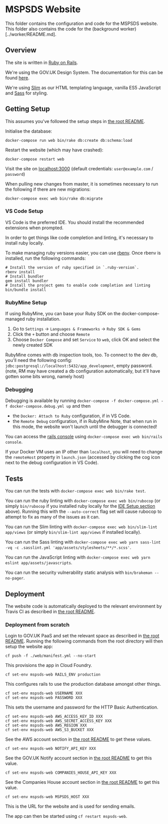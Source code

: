 # MSPSDS Website

This folder contains the configuration and code for the MSPSDS website.
This folder also contains the code for the (background worker)[../worker/README.md].


## Overview

The site is written in [Ruby on Rails](https://rubyonrails.org/).

We're using the GOV.UK Design System.
The documentation for this can be found [here](https://design-system.service.gov.uk/).

We're using [Slim](http://slim-lang.com/) as our HTML templating language, vanilla ES5 JavaScript and [Sass](https://sass-lang.com/) for styling.


## Getting Setup

This assumes you've followed the setup steps in [the root README](../README.md#getting-setup).

Initialise the database:

    docker-compose run web bin/rake db:create db:schema:load

Restart the website (which may have crashed):

    docker-compose restart web

Visit the site on [localhost:3000](http://localhost:3000)
(default credentials: `user@example.com` / `password`)

When pulling new changes from master, it is sometimes necessary to run the following
if there are new migrations:

    docker-compose exec web bin/rake db:migrate


### VS Code Setup

VS Code is the preferred IDE.
You should install the recommended extensions when prompted.

In order to get things like code completion and linting, it's necessary to install ruby locally.

To make managing ruby versions easier, you can use [rbenv](https://github.com/rbenv/rbenv).
Once rbenv is installed, run the following commands:
    
    # Install the version of ruby specified in `.ruby-version`.
    rbenv install
    # Install bundler
    gem install bundler
    # Install the project gems to enable code completion and linting
    bin/bundle install

### RubyMine Setup

If using RubyMine, you can base your Ruby SDK on the docker-compose-managed ruby installation.
1. Go to `Settings` -> `Languages & Frameworks` -> `Ruby SDK & Gems`
1. Click the `+` button and choose `Remote`
1. Choose `Docker Compose` and set `Service` to `web`, click OK and select the newly created SDK

RubyMine comes with db inspection tools, too. To connect to the dev db, you'll need the following config:
`jdbc:postgresql://localhost:5432/app_development`, empty password.
(note, RM may have created a db configuration automatically, but it'll have gotten some bits wrong, namely host)

### Debugging

Debugging is available by running `docker-compose -f docker-compose.yml -f docker-compose.debug.yml up` and then 
- the `Docker: Attach to Ruby` configuration, if in VS Code.
- the `Remote Debug` configuration, if in RubyMine
Note, that when run in this mode, the website won't launch until the debugger is connected!

You can access the [rails console](https://guides.rubyonrails.org/command_line.html#rails-console) using `docker-compose exec web bin/rails console`.

If your Docker VM uses an IP other than `localhost`, you will need to change the `remoteHost` property in `launch.json` (accessed by clicking the cog icon next to the debug configuration in VS Code).


## Tests

You can run the tests with `docker-compose exec web bin/rake test`.

You can run the ruby linting with `docker-compose exec web bin/rubocop` (or simply `bin/rubocop` if you installed ruby locally for the [IDE Setup section](#ide-setup) above).
Running this with the `--auto-correct` flag set will cause rubocop to attempt to fix as many of the issues as it can.

You can run the Slim linting with `docker-compose exec web bin/slim-lint app/views` (or simply `bin/slim-lint app/views` if installed locally).

You can run the Sass linting with `docker-compose exec web yarn sass-lint -vq -c .sasslint.yml 'app/assets/stylesheets/**/*.scss'`.

You can run the JavaScript linting with `docker-compose exec web yarn eslint app/assets/javascripts`.

You can run the security vulnerability static analysis with `bin/brakeman --no-pager`.


## Deployment

The website code is automatically deployed to the relevant environment by Travis CI as described in [the root README](../README.md#deployment).


### Deployment from scratch

Login to GOV.UK PaaS and set the relevant space as described in [the root README](../README.md#deployment-from-scratch).
Running the following commands from the root directory will then setup the website app:

    cf push -f ./web/manifest.yml --no-start

This provisions the app in Cloud Foundry.

    cf set-env mspsds-web RAILS_ENV production

This configures rails to use the production database amongst other things.

    cf set-env mspsds-web USERNAME XXX
    cf set-env mspsds-web PASSWORD XXX

This sets the username and password for the HTTP Basic Authentication.

    cf set-env mspsds-web AWS_ACCESS_KEY_ID XXX
    cf set-env mspsds-web AWS_SECRET_ACCESS_KEY XXX
    cf set-env mspsds-web AWS_REGION XXX
    cf set-env mspsds-web AWS_S3_BUCKET XXX

See the AWS account section in [the root README](../README.md#aws) to get these values.

    cf set-env mspsds-web NOTIFY_API_KEY XXX

See the GOV.UK Notify account section in [the root README](../README.md#gov.uk-notify) to get this value.

    cf set-env mspsds-web COMPANIES_HOUSE_API_KEY XXX

See the Companies House account section in [the root README](../README.md#companies-house) to get this value.

    cf set-env mspsds-web MSPSDS_HOST XXX

This is the URL for the website and is used for sending emails.

The app can then be started using `cf restart mspsds-web`.
